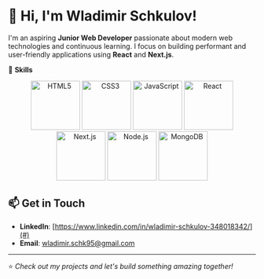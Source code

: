 # 👋 Hi, I'm Wladimir Schkulov!

I'm an aspiring **Junior Web Developer** passionate about modern web technologies and continuous learning. I focus on building performant and user-friendly applications using **React** and **Next.js**.


🚀 **Skills**

<p align="center">
  <img src="https://cdn.jsdelivr.net/gh/devicons/devicon/icons/html5/html5-original.svg" alt="HTML5" width="100" height="100" />
  <img src="https://cdn.jsdelivr.net/gh/devicons/devicon/icons/css3/css3-original.svg" alt="CSS3" width="100" height="100" />
  <img src="https://cdn.jsdelivr.net/gh/devicons/devicon/icons/javascript/javascript-original.svg" alt="JavaScript" width="100" height="100" />
  <img src="https://cdn.jsdelivr.net/gh/devicons/devicon/icons/react/react-original.svg" alt="React" width="100" height="100" />
  <img src="https://cdn.jsdelivr.net/gh/devicons/devicon/icons/nextjs/nextjs-original.svg" alt="Next.js" width="100" height="100" />
  <img src="https://cdn.jsdelivr.net/gh/devicons/devicon/icons/nodejs/nodejs-original.svg" alt="Node.js" width="100" height="100" />
  <img src="https://cdn.jsdelivr.net/gh/devicons/devicon/icons/mongodb/mongodb-original.svg" alt="MongoDB" width="100" height="100" />
</p>



## 📫 **Get in Touch**

- **LinkedIn**: [https://www.linkedin.com/in/wladimir-schkulov-348018342/](#)  
- **Email**: wladimir.schk95@gmail.com

---

⭐️ *Check out my projects and let's build something amazing together!*
